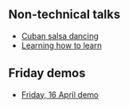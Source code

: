 ## Non-technical talks
* [Cuban salsa dancing](https://neumaneuma.github.io/presentations/cuban-salsa-dancing/)
* [Learning how to learn](https://neumaneuma.github.io/presentations/learning-how-to-learn/)

## Friday demos
* [Friday, 16 April demo](https://neumaneuma.github.io/presentations/friday-16-april-demo/)
